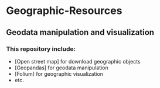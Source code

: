 # Geographic-Resources
## Geodata manipulation and visualization

### This repository include:
- [Open street map] for download geographic objects
- [Geopandas] for geodata manipulation
- [Folium] for geographic visualization
- etc.

